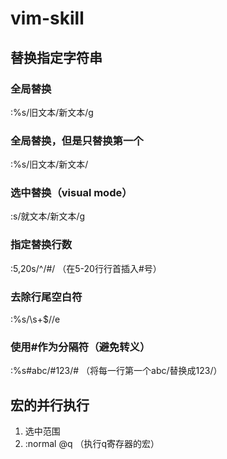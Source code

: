 # vim-skill

## 替换指定字符串

### 全局替换
:%s/旧文本/新文本/g
### 全局替换，但是只替换第一个
:%s/旧文本/新文本/
### 选中替换（visual mode）
:s/就文本/新文本/g
### 指定替换行数
:5,20s/^/#/ （在5-20行行首插入#号）
### 去除行尾空白符
:%s/\s+$//e
### 使用#作为分隔符（避免转义）
:%s#abc/#123/# （将每一行第一个abc/替换成123/）

## 宏的并行执行
1. 选中范围
2. :normal @q （执行q寄存器的宏）
